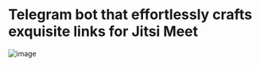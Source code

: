 # Telegram bot that effortlessly crafts exquisite links for Jitsi Meet
![image](https://github.com/limpid-kzonix/telegram-jitsi-meet/assets/8176996/05496e18-560a-4c8c-bfaa-e1efb2701bea)
